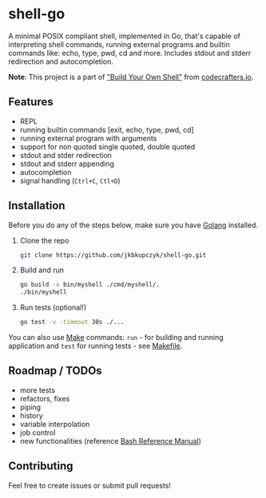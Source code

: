 # shell-go

A minimal POSIX compliant shell, implemented in Go, that's capable of interpreting 
shell commands, running external programs and builtin commands like:
echo, type, pwd, cd and more. Includes stdout and stderr redirection and autocompletion.

**Note**: This project is a part of ["Build Your Own Shell"](https://app.codecrafters.io/courses/shell/overview) from [codecrafters.io](https://codecrafters.io).

## Features

- REPL
- running builtin commands [exit, echo, type, pwd, cd]
- running external program with arguments
- support for non quoted single quoted, double quoted
- stdout and stder redirection
- stdout and stderr appending
- autocompletion
- signal handling (`Ctrl+C`, `Ctl+D`)

## Installation

Before you do any of the steps below, make sure you have [Golang](https://go.dev) installed.

1.  Clone the repo
    ```sh
    git clone https://github.com/jkbkupczyk/shell-go.git
    ```
2.  Build and run
    ```sh
    go build -o bin/myshell ./cmd/myshell/.
    ./bin/myshell
    ```
3.  Run tests (optional!)
    ```sh
    go test -v -timeout 30s ./...
    ```

You can also use [Make](https://www.gnu.org/software/make) commands: `run` - for building and running application and `test` for running tests - see [Makefile](Makefile).


## Roadmap / TODOs

- more tests
- refactors, fixes
- piping
- history
- variable interpolation
- job control
- new functionalities (reference [Bash Reference Manual](https://www.gnu.org/software/bash/manual/bash.html))

## Contributing

Feel free to create issues or submit pull requests!
